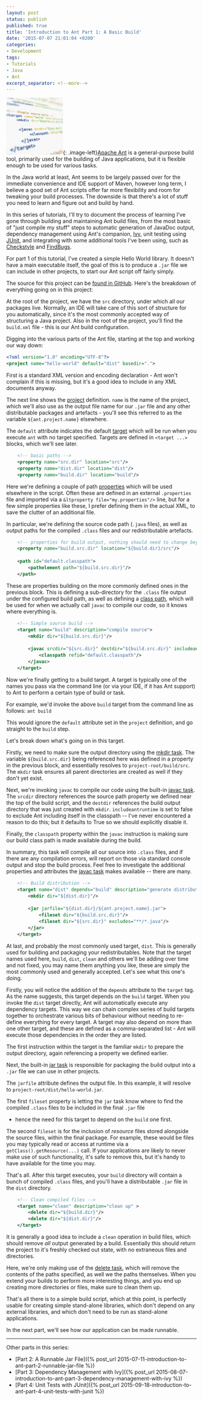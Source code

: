 ```yaml
---
layout: post
status: publish
published: true
title: 'Introduction to Ant Part 1: A Basic Build'
date: '2015-07-07 21:01:04 +0200'
categories:
- Development
tags:
- Tutorials
- Java
- Ant
excerpt_separator: <!--more-->
---
```


![](/assets/posts/2015-07-07-ant.png){: .image-left}[Apache Ant](https://ant.apache.org/) is a
general-purpose build tool, primarily used for the building of Java
applications, but it is flexible enough to be used for various tasks.

In the Java world at least, Ant seems to be largely passed over for the
immediate convenience and IDE support of Maven, however long term, I
believe a good set of Ant scripts offer far more flexibility and room
for tweaking your build processes. The downside is that there's a lot of
stuff you need to learn and figure out and build by hand.

In this series of tutorials, I'll try to document the process of
learning I've gone through building and maintaining Ant build files,
from the most basic of "just compile my stuff" steps to automatic
generation of JavaDoc output, dependency management using Ant's
companion, [Ivy](https://ant.apache.org/ivy/), unit testing using
[JUnit](http://junit.org/), and integrating with some additional tools
I've been using, such as
[Checkstyle](http://checkstyle.sourceforge.net/) and
[FindBugs](http://findbugs.sourceforge.net/).

For part 1 of this tutorial, I've created a simple Hello World library.
It doesn't have a main executable itself, the goal of this is to produce
a `.jar` file we can include in other projects, to start our Ant script
off fairly simply.

The source for this project can be [found in
GitHub](https://github.com/shrimpza/ant-tutorial/tree/master/part01).
Here's the breakdown of everything going on in this project:

<!--more-->

At the root of the project, we have the `src` directory, under which all
our packages live. Normally, an IDE will take care of this sort of
structure for you automatically, since it's the most commonly accepted
way of structuring a Java project. Also in the root of the project,
you'll find the `build.xml` file - this is our Ant build configuration.

Digging into the various parts of the Ant file, starting at the top and
working our way down:

```xml
<?xml version="1.0" encoding="UTF-8"?>
<project name="hello-world" default="dist" basedir=".">
```

First is a standard XML version and encoding declaration - Ant won't
complain if this is missing, but it's a good idea to include in any XML
documents anyway.

The next line shows the
[project](https://ant.apache.org/manual/using.html#projects) definition.
`name` is the name of the project, which we'll also use as the output
file name for our `.jar` file and any other distributable packages and
artefacts - you'll see this referred to as the variable
`${ant.project.name}` elsewhere.

The `default` attribute indicates the default
[target](https://ant.apache.org/manual/targets.html#targets) which will
be run when you execute `ant` with no target specified. Targets are
defined in `<target ...>` blocks, which we'll see later.

```xml
    <!-- basic paths -->
    <property name="src.dir" location="src"/>
    <property name="dist.dir" location="dist"/>
    <property name="build.dir" location="build"/>
```

Here we're defining a couple of path
[properties](https://ant.apache.org/manual/Tasks/property.html) which
will be used elsewhere in the script. Often these are defined in an
external `.properties` file and imported via a
`&ltproperty file="my.properties"/>` line, but for a few simple
properties like these, I prefer defining them in the actual XML, to save
the clutter of an additional file.

In particular, we're defining the source code path (`.java` files), as
well as output paths for the compiled `.class` files and our
redistributable artefacts.

```xml
    <!-- properties for build output, nothing should need to change beyond this point -->
    <property name="build.src.dir" location="${build.dir}/src"/>

    <path id="default.classpath">
        <pathelement path="${build.src.dir}"/>
    </path>
```

These are properties building on the more commonly defined ones in the
previous block. This is defining a sub-directory for the `.class` file
output under the configured build path, as well as defining a [class
path](https://ant.apache.org/manual/using.html#path), which will be used
for when we actually call `javac` to compile our code, so it knows where
everything is.

```xml
    <!-- Simple source build -->
    <target name="build" description="compile source">
        <mkdir dir="${build.src.dir}"/>

        <javac srcdir="${src.dir}" destdir="${build.src.dir}" includeantruntime="false">
            <classpath refid="default.classpath"/>
        </javac>
    </target>
```

Now we're finally getting to a build target. A target is typically one
of the names you pass via the command line (or via your IDE, if it has
Ant support) to Ant to perform a certain type of build or task.

For example, we'd invoke the above `build` target from the command line
as follows: `ant build`

This would ignore the `default` attribute set in the `project`
definition, and go straight to the `build` step.

Let's break down what's going on in this target.

Firstly, we need to make sure the output directory using the [mkdir
task](https://ant.apache.org/manual/Tasks/mkdir.html). The variable
`${build.src.dir}` being referenced here was defined in a property in
the previous block, and essentially resolves to
`project-root/build/src`. The `mkdir` task ensures all parent
directories are created as well if they don't yet exist.

Next, we're invoking `javac` to compile our code using the built-in
[javac task](https://ant.apache.org/manual/Tasks/javac.html). The
`srcdir` directory references the source path property we defined near
the top of the build script, and the `destdir` references the build
output directory that was just created with `mkdir`. `includeantruntime`
is set to false to exclude Ant including itself in the classpath -- I've
never encountered a reason to do this; but it defaults to True so we
should explicitly disable it.

Finally, the `classpath` property within the `javac` instruction is
making sure our build class path is made available during the build.

In summary, this task will compile all our source into `.class` files,
and if there are any compilation errors, will report on those via
standard console output and stop the build process. Feel free to
investigate the additional properties and attributes the [javac
task](https://ant.apache.org/manual/Tasks/javac.html) makes available --
there are many.

```xml
    <!-- Build distribution -->
    <target name="dist" depends="build" description="generate distribution">
        <mkdir dir="${dist.dir}"/>

        <jar jarfile="${dist.dir}/${ant.project.name}.jar">
            <fileset dir="${build.src.dir}"/>
            <fileset dir="${src.dir}" excludes="**/*.java"/>
        </jar>
    </target>
```

At last, and probably the most commonly used target, `dist`. This is
generally used for building and packaging your redistributables. Note
that the target names used here, `build`, `dist`, `clean` and others
we'll be adding over time and not fixed, you may name them anything you
like, these are simply the most commonly used and generally accepted.
Let's see what this one's doing.

Firstly, you will notice the addition of the `depends` attribute to the
`target` tag. As the name suggests, this target depends on the `build`
target. When you invoke the `dist` target directly, Ant will
automatically execute any dependency targets. This way we can chain
complex series of build targets together to orchestrate various bits of
behaviour without needing to re-define everything for every target. A
target may also depend on more than one other target, and these are
defined as a comma-separated list - Ant will execute those dependencies
in the order they are listed.

The first instruction within the target is the familiar `mkdir` to
prepare the output directory, again referencing a property we defined
earlier.

Next, the built-in [jar
task](https://ant.apache.org/manual/Tasks/jar.html) is responsible for
packaging the build output into a `.jar` file we can use in other
projects.

The `jarfile` attribute defines the output file. In this example, it
will resolve to `project-root/dist/hello-world.jar`.

The first `fileset` property is letting the `jar` task know where to
find the compiled `.class` files to be included in the final `.jar` file
- hence the need for this target to depend on the `build` one first.

The second `fileset` is for the inclusion of *resource* files stored
alongside the source files, within the final package. For example, these
would be files you may typically read or access at runtime via a
`getClass().getResource(...)` call. If your applications are likely to
never make use of such functionality, it's safe to remove this, but it's
handy to have available for the time you may.

That's all. After this target executes, your `build` directory will
contain a bunch of compiled `.class` files, and you'll have a
distributable `.jar` file in the `dist` directory.

```xml
    <!-- Clean compiled files -->
    <target name="clean" description="clean up" >
        <delete dir="${build.dir}"/>
        <delete dir="${dist.dir}"/>
    </target>
```

It is generally a good idea to include a `clean` operation in build
files, which should remove *all* output generated by a build.
Essentially this should return the project to it's freshly checked out
state, with no extraneous files and directories.

Here, we're only making use of the [delete
task](https://ant.apache.org/manual/Tasks/delete.html), which will
remove the contents of the paths specified, as well we the paths
themselves. When you extend your builds to perform more interesting
things, and you end up creating more directories or files, make sure to
clean them up.

That's all there is to a simple build script, which at this point, is
perfectly usable for creating simple stand-alone libraries, which don't
depend on any external libraries, and which don't need to be run as
stand-alone applications.

In the next part, we'll see how our application can be made runnable.

---

Other parts in this series:

- [Part 2: A Runnable Jar
File]({% post_url 2015-07-11-introduction-to-ant-part-2-runnable-jar-file %})
- [Part 3: Dependency Management with
Ivy]({% post_url 2015-08-07-introduction-to-ant-part-3-dependency-management-with-ivy %})
- [Part 4: Unit Tests with
JUnit]({% post_url 2015-09-18-introduction-to-ant-part-4-unit-tests-with-junit %})
